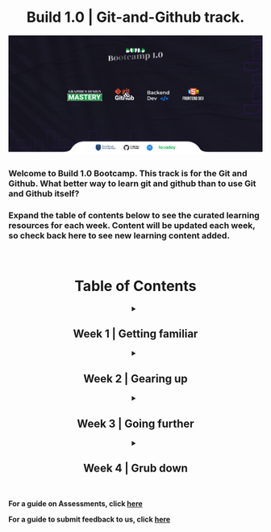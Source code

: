 <h1 align="center"> Build 1.0 | Git-and-Github track. </h1>

<p align="center">
  <img src="images/buildbootcamp.jpg">
</p>

<h3> <b> Welcome to Build 1.0 Bootcamp. </b> This track is for the Git and Github. What better way to learn git and github than to use Git and Github itself?</h3>

<h3>Expand the table of contents below to see the curated learning resources for each week. Content will be updated each week, so check back here to see new learning content added. </h3>

<br>

<h1 align="center" ><b>Table of Contents<b></h1>



<details align="center" >
<summary> <h2>Week 1 | Getting familiar</h2> </summary>

**Go to
  [Week 1](./Week_1/0_week1.md)**

**Go to your [Week 1 Assessment](https://github.com/mlscunizik/Build-Bootcamp/blob/main/Week_1/7_Understanding_Git_terminlologies.md#week-1-wrap-up)**

</details>



<details align="center" >
<summary> <h2>Week 2 | Gearing up</h2> </summary>

**Go to
  [Week 2](./Week_2/0_week2.md)**
**Go to your [Week 2 Assessment](https://github.com/mlscunizik/Build-Bootcamp/blob/main/Week_1/7_Understanding_Git_terminlologies.md#week-1-wrap-up)**

</details>



<details align="center" >
<summary> <h2>Week 3 | Going further</h2> </summary>

**Go to
  [Week 3](./Week_3/0_week3.md)**
**Go to your [Week 3 Assessment](https://github.com/mlscunizik/Build-Bootcamp/blob/main/Week_1/7_Understanding_Git_terminlologies.md#week-1-wrap-up)**


</details>



<details align="center" >
<summary> <h2>Week 4 | Grub down</h2> </summary>

**Go to
  [Week 4](./Week_4/0_week4.md)**
**Go to your [Week 4 Assessment](https://github.com/mlscunizik/Build-Bootcamp/blob/main/Week_1/7_Understanding_Git_terminlologies.md#week-1-wrap-up)**


</details>

<br>

For a guide on Assessments, click
[here](./assessments.md)

For a guide to submit feedback to us, click
[here](./feedback.md)







